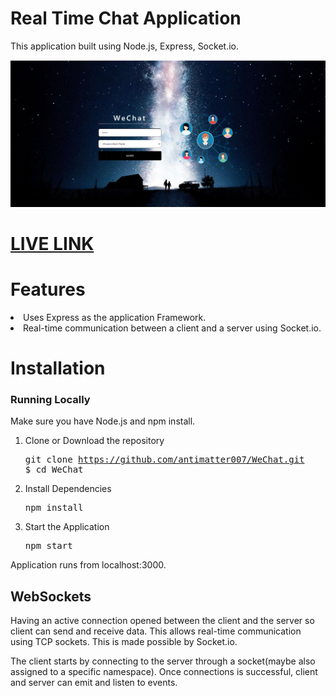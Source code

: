 

# Real Time Chat Application
  This application built using Node.js, Express, Socket.io.
  
![Test Image 1](readme.png)

# [LIVE LINK](https://real-time-wechat-application.herokuapp.com/)

# Features

  <li>Uses Express as the application Framework.</li> 
  <li>Real-time communication between a client and a server using Socket.io.</li>

   
# Installation

### Running Locally

Make sure you have Node.js and npm install.

  1. Clone or Download the repository 
    <pre>git clone https://github.com/antimatter007/WeChat.git
    $ cd WeChat</pre>
  2. Install Dependencies
      <pre>npm install</pre>
  
  4. Start the Application
     <pre>npm start</pre>
  Application runs from localhost:3000.
      

 ## WebSockets
    
   Having an active connection opened between the client and the server so client can send and receive data. This allows             real-time communication using TCP sockets. This is made possible by Socket.io.

   The client starts by connecting to the server through a socket(maybe also assigned to a specific namespace). Once connections is successful, client and server can emit and listen to events. 


    
  
